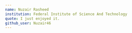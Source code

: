 ```yaml
---
name: Nuzair Rasheed
institution: Federal Institute of Science And Technology
quote: I just enjoyed it.
github_user: Nuzair46
---
```

